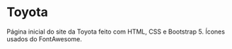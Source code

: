 # Toyota
Página inicial do site da Toyota feito com HTML, CSS e Bootstrap 5. Ícones usados do FontAwesome.
